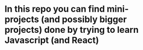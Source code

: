 # In this repo you can find mini-projects (and possibly bigger projects) done by trying to learn Javascript (and React)
